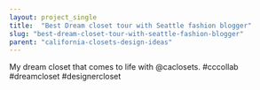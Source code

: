 ```yaml
---
layout: project_single
title:  "Best Dream closet tour with Seattle fashion blogger"
slug: "best-dream-closet-tour-with-seattle-fashion-blogger"
parent: "california-closets-design-ideas"
---
```

My dream closet that comes to life with @caclosets. #cccollab #dreamcloset #designercloset